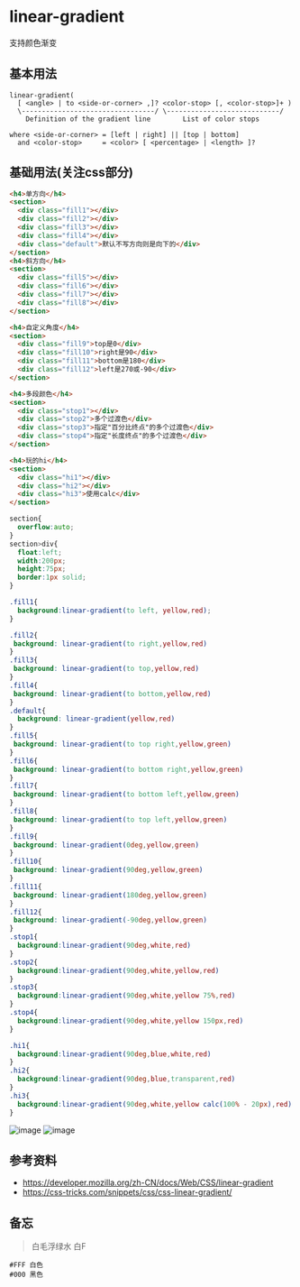 linear-gradient
==

支持颜色渐变

## 基本用法
```
linear-gradient( 
  [ <angle> | to <side-or-corner> ,]? <color-stop> [, <color-stop>]+ )
  \---------------------------------/ \----------------------------/
    Definition of the gradient line        List of color stops  

where <side-or-corner> = [left | right] || [top | bottom]
  and <color-stop>     = <color> [ <percentage> | <length> ]?
```

## 基础用法(关注css部分)
```html
<h4>单方向</h4>
<section>
  <div class="fill1"></div>
  <div class="fill2"></div>
  <div class="fill3"></div>
  <div class="fill4"></div>
  <div class="default">默认不写方向则是向下的</div>
</section>
<h4>斜方向</h4>
<section>
  <div class="fill5"></div>
  <div class="fill6"></div>
  <div class="fill7"></div>
  <div class="fill8"></div>
</section>

<h4>自定义角度</h4>
<section>
  <div class="fill9">top是0</div>
  <div class="fill10">right是90</div>
  <div class="fill11">bottom是180</div>
  <div class="fill12">left是270或-90</div>
</section>

<h4>多段颜色</h4>
<section>
  <div class="stop1"></div>
  <div class="stop2">多个过渡色</div>
  <div class="stop3">指定"百分比终点"的多个过渡色</div>
  <div class="stop4">指定"长度终点"的多个过渡色</div>
</section>

<h4>玩的hi</h4>
<section>
  <div class="hi1"></div>
  <div class="hi2"></div>
  <div class="hi3">使用calc</div>
</section>
```

```css
section{
  overflow:auto;
}
section>div{
  float:left;
  width:200px;
  height:75px;
  border:1px solid;
}

.fill1{
  background:linear-gradient(to left, yellow,red);
}

.fill2{
 background: linear-gradient(to right,yellow,red)
}
.fill3{
 background: linear-gradient(to top,yellow,red)
}
.fill4{
 background: linear-gradient(to bottom,yellow,red)
}
.default{
  background: linear-gradient(yellow,red)
}
.fill5{
 background: linear-gradient(to top right,yellow,green)
}
.fill6{
 background: linear-gradient(to bottom right,yellow,green)
}
.fill7{
 background: linear-gradient(to bottom left,yellow,green)
}
.fill8{
 background: linear-gradient(to top left,yellow,green)
}
.fill9{
 background: linear-gradient(0deg,yellow,green)
}
.fill10{
 background: linear-gradient(90deg,yellow,green)
}
.fill11{
 background: linear-gradient(180deg,yellow,green)
}
.fill12{
 background: linear-gradient(-90deg,yellow,green)
}
.stop1{
  background:linear-gradient(90deg,white,red)
}
.stop2{
  background:linear-gradient(90deg,white,yellow,red)
}
.stop3{
  background:linear-gradient(90deg,white,yellow 75%,red)
}
.stop4{
  background:linear-gradient(90deg,white,yellow 150px,red)
}

.hi1{
  background:linear-gradient(90deg,blue,white,red)
}
.hi2{
  background:linear-gradient(90deg,blue,transparent,red)
}
.hi3{
  background:linear-gradient(90deg,white,yellow calc(100% - 20px),red)
}
```

![image](https://user-images.githubusercontent.com/16630659/53733460-0333a200-3ebc-11e9-8aba-d558dc12edaa.png)
![image](https://user-images.githubusercontent.com/16630659/53733526-337b4080-3ebc-11e9-91a5-7bbb3772dee8.png)


## 参考资料
- https://developer.mozilla.org/zh-CN/docs/Web/CSS/linear-gradient 
- https://css-tricks.com/snippets/css/css-linear-gradient/

## 备忘

> 白毛浮绿水 白F
```
#FFF 白色
#000 黑色
```



